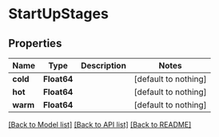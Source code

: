 # StartUpStages


## Properties
Name | Type | Description | Notes
------------ | ------------- | ------------- | -------------
**cold** | **Float64** |  | [default to nothing]
**hot** | **Float64** |  | [default to nothing]
**warm** | **Float64** |  | [default to nothing]


[[Back to Model list]](../README.md#models) [[Back to API list]](../README.md#api-endpoints) [[Back to README]](../README.md)


